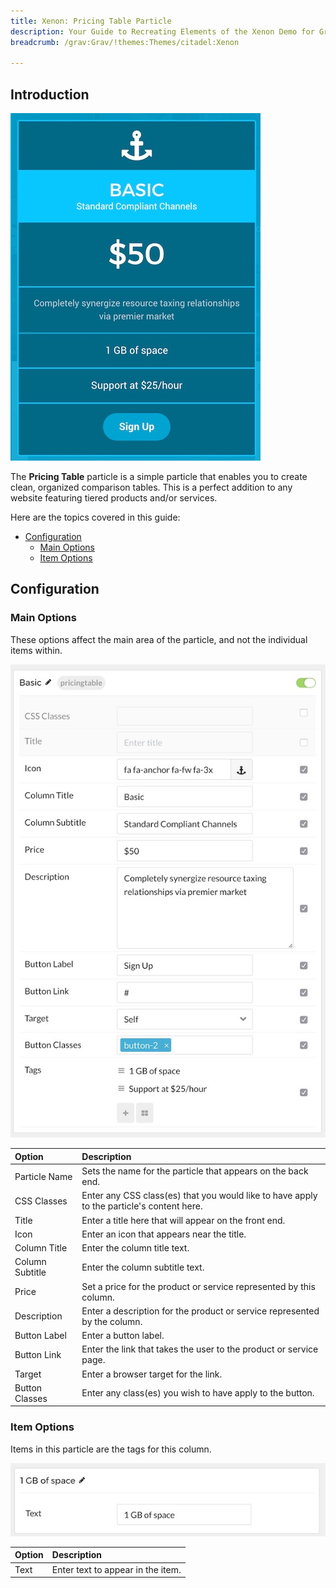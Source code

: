 ```yaml
---
title: Xenon: Pricing Table Particle
description: Your Guide to Recreating Elements of the Xenon Demo for Grav
breadcrumb: /grav:Grav/!themes:Themes/citadel:Xenon

---
```


## Introduction

![](assets/particle_pricing1.jpeg)

The **Pricing Table** particle is a simple particle that enables you to create clean, organized comparison tables. This is a perfect addition to any website featuring tiered products and/or services.

Here are the topics covered in this guide:

* [Configuration](#configuration)
    - [Main Options](#main-options)
    - [Item Options](#item-options)

## Configuration

### Main Options 

These options affect the main area of the particle, and not the individual items within.

![](assets/particle_pricing2.jpeg)

| Option          | Description                                                                               |
| :-----          | :-----                                                                                    |
| Particle Name   | Sets the name for the particle that appears on the back end.                              |
| CSS Classes     | Enter any CSS class(es) that you would like to have apply to the particle's content here. |
| Title           | Enter a title here that will appear on the front end.                                     |
| Icon            | Enter an icon that appears near the title.                                                |
| Column Title    | Enter the column title text.                                                              |
| Column Subtitle | Enter the column subtitle text.                                                           |
| Price           | Set a price for the product or service represented by this column.                        |
| Description     | Enter a description for the product or service represented by the column.                 |
| Button Label    | Enter a button label.                                                                     |
| Button Link     | Enter the link that takes the user to the product or service page.                        |
| Target          | Enter a browser target for the link.                                                      |
| Button Classes  | Enter any class(es) you wish to have apply to the button.                                 |



### Item Options

Items in this particle are the tags for this column.

![](assets/particle_pricing3.jpeg)

| Option | Description                       |
| :----- | :-----                            |
| Text   | Enter text to appear in the item. |
